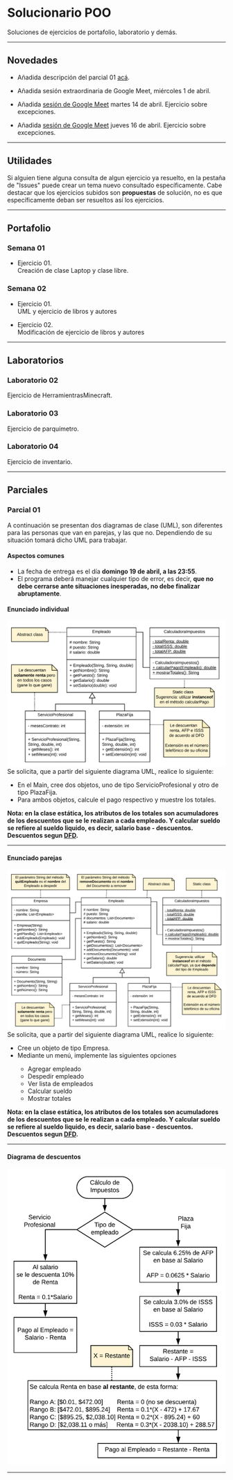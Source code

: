 # Solucionario POO
Soluciones de ejercicios de portafolio, laboratorio y demás.

---
## Novedades
* Añadida descripción del parcial 01 [acá](#parciales).
* Añadida sesión extraordinaria de Google Meet, miércoles 1 de abril.
* Añadida 
<a href="https://github.com/Walter26/SolucionarioPOO/tree/master/Ejercicios%20guiados/Sesiones%20Google%20Meet/Martes%2014-04">sesión de Google Meet</a>
martes 14 de abril. Ejercicio sobre excepciones. 


* Añadida 
<a href="https://github.com/Walter26/SolucionarioPOO/tree/master/Ejercicios%20guiados/Sesiones%20Google%20Meet/Martes%2014-04">sesión de Google Meet</a>
jueves 16 de abril. Ejercicio sobre excepciones. 



---
## Utilidades
Si alguien tiene alguna consulta de algun ejercicio ya resuelto, en la pestaña de "Issues" puede crear un tema nuevo consultado específicamente. Cabe destacar que los ejercicios subidos son **propuestas** de solución, no es que específicamente deban ser resueltos así los ejercicios.

---
## Portafolio

### Semana 01
* Ejercicio 01.<br>
  Creación de clase Laptop y clase libre.
  
### Semana 02
* Ejercicio 01.<br>
  UML y ejercicio de libros y autores
  
* Ejercicio 02.<br>
  Modificación de ejercicio de libros y autores

---
## Laboratorios

### Laboratorio 02
Ejercicio de HerramientrasMinecraft.

### Laboratorio 03
Ejercicio de parquímetro.

### Laboratorio 04
Ejercicio de inventario.

---
## Parciales

### Parcial 01
A continuación se presentan dos diagramas de clase (UML), son diferentes para las personas que van en parejas, y las que no. Dependiendo de su situación tomará dicho UML para trabajar.

#### Aspectos comunes
* La fecha de entrega es el día <strong>domingo 19 de abril, a las 23:55</strong>.
* El programa deberá manejar cualquier tipo de error, es decir, <b>que no debe cerrarse ante situaciones inesperadas, no debe finalizar abruptamente</b>.

#### Enunciado individual

![alt text](./Img/Ind.png)
Se solicita, que a partir del siguiente diagrama UML, realice lo siguiente:

* En el Main, cree dos objetos, uno de tipo ServicioProfesional y otro de tipo PlazaFija.
* Para ambos objetos, calcule el pago respectivo y muestre los totales.

**Nota: en la clase estática, los atributos de los totales son acumuladores de los descuentos que se le realizan a cada empleado. Y calcular sueldo se refiere al sueldo liquido, es decir, salario base - descuentos. Descuentos segun [DFD](#diagrama-de-descuentos).**

---

#### Enunciado parejas
![alt text](./Img/Par.png)
Se solicita, que a partir del siguiente diagrama UML, realice lo siguiente:


<ul>
<li>Cree un objeto de tipo Empresa.</li>
<li>Mediante un menú, implemente las siguientes opciones</li>
  <ul>
    <li>Agregar empleado</li>
    <li>Despedir empleado</li>
    <li>Ver lista de empleados</li>
    <li>Calcular sueldo</li>
    <li>Mostrar totales</li>
  </ul>
</ul>

**Nota: en la clase estática, los atributos de los totales son acumuladores de los descuentos que se le realizan a cada empleado. Y calcular sueldo se refiere al sueldo liquido, es decir, salario base - descuentos. Descuentos segun [DFD](#diagrama-de-descuentos).**

---

#### Diagrama de descuentos
![alt text](./Img/CalcularImpuestos.png)

---
